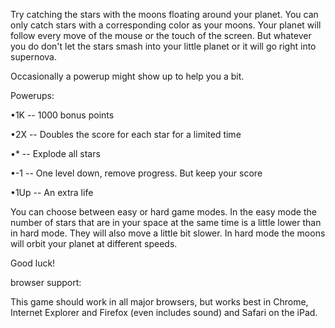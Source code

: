 Try catching the stars with the moons floating around your planet. You can only catch stars with a corresponding color as your moons. Your planet will follow every move of the mouse or the touch of the screen. But whatever you do don\'t let the stars smash into your little planet or it will go right into supernova.

Occasionally a powerup might show up to help you a bit.

Powerups:
•1K -- 1000 bonus points
•2X -- Doubles the score for each star for a limited time
•* -- Explode all stars
•-1 -- One level down, remove progress. But keep your score
•1Up -- An extra life

You can choose between easy or hard game modes. In the easy mode the number of stars that are in your space at the same time is a little lower than in hard mode. They will also move a little bit slower. In hard mode the moons will orbit your planet at different speeds.

Good luck!

browser support:

This game should work in all major browsers, but works best in Chrome, Internet Explorer and Firefox (even includes sound) and Safari on the iPad.